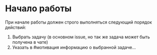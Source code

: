 # Начало работы 
При начале работы должен строго выполняться следующий порядок действий:
1. Выбрать задачу (в основном issue, но так же задача может быть получена в чате)
2. Указать в #мотивация информацию о выбранной задаче...